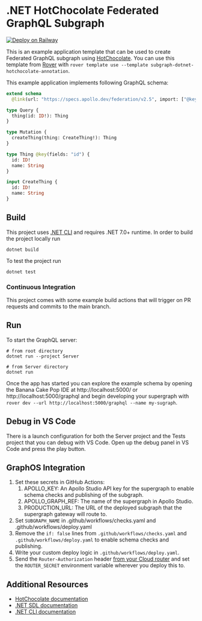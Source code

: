 # .NET HotChocolate Federated GraphQL Subgraph

[![Deploy on Railway](https://railway.app/button.svg)](https://railway.app/template/asB7Lh?referralCode=neALOu)

This is an example application template that can be used to create Federated GraphQL subgraph using [HotChocolate](https://chillicream.com/docs/hotchocolate/v13). You can use this template from [Rover](https://www.apollographql.com/docs/rover/commands/template/) with `rover template use --template subgraph-dotnet-hotchocolate-annotation`.

This example application implements following GraphQL schema:

```graphql
extend schema
  @link(url: "https://specs.apollo.dev/federation/v2.5", import: ["@key"])

type Query {
  thing(id: ID!): Thing
}

type Mutation {
  createThing(thing: CreateThing!): Thing
}

type Thing @key(fields: "id") {
  id: ID!
  name: String
}

input CreateThing {
  id: ID!
  name: String
}
```

## Build

This project uses [.NET CLI](https://learn.microsoft.com/en-us/dotnet/core/tools/) and requires .NET 7.0+ runtime. In order to build the project locally run

```shell
dotnet build
```

To test the project run

```shell
dotnet test
```

### Continuous Integration

This project comes with some example build actions that will trigger on PR requests and commits to the main branch.

## Run

To start the GraphQL server:

```shell script
# from root directory
dotnet run --project Server

# from Server directory
dotnet run
```

Once the app has started you can explore the example schema by opening the Banana Cake Pop IDE at http://localhost:5000/ or http://localhost:5000/graphql and begin developing your supergraph with `rover dev --url http://localhost:5000/graphql --name my-sugraph`.

## Debug in VS Code

There is a launch configuration for both the Server project and the Tests project that you can debug with VS Code. Open up the debug panel in VS Code and press the play button.

## GraphOS Integration

1. Set these secrets in GitHub Actions:
   1. APOLLO_KEY: An Apollo Studio API key for the supergraph to enable schema checks and publishing of the
      subgraph.
   2. APOLLO_GRAPH_REF: The name of the supergraph in Apollo Studio.
   3. PRODUCTION_URL: The URL of the deployed subgraph that the supergraph gateway will route to.
2. Set `SUBGRAPH_NAME` in .github/workflows/checks.yaml and .github/workflows/deploy.yaml
3. Remove the `if: false` lines from `.github/workflows/checks.yaml` and `.github/workflows/deploy.yaml` to enable schema checks and publishing.
4. Write your custom deploy logic in `.github/workflows/deploy.yaml`.
5. Send the `Router-Authorization` header [from your Cloud router](https://www.apollographql.com/docs/graphos/routing/cloud-configuration#managing-secrets) and set the `ROUTER_SECRET` environment variable wherever you deploy this to.

## Additional Resources

- [HotChocolate documentation](https://chillicream.com/docs/hotchocolate/v13)
- [.NET SDL documentation](https://learn.microsoft.com/en-us/dotnet/core/sdk)
- [.NET CLI documentation](https://learn.microsoft.com/en-us/dotnet/core/tools/)
